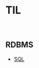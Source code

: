 # TIL

<br/>

## RDBMS
- [SQL](https://github.com/ChungMok/TIL/commit/722b80f1119f21ed7110c80637ac1c7e5eacee68)
